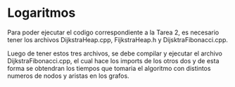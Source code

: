 # Logaritmos

Para poder ejecutar el codigo correspondiente a la Tarea 2, es necesario tener los archivos DijkstraHeap.cpp, FijkstraHeap.h y DijsktraFibonacci.cpp. 

Luego de tener estos tres archivos, se debe compilar y ejecutar el archivo DijkstraFibonacci.cpp, el cual hace los imports de los otros dos y de esta forma se obtendran los tiempos que tomaria el algoritmo con distintos numeros de nodos y aristas en los grafos.
